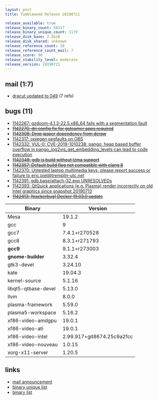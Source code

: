```yaml
---
layout: post
title: Tumbleweed Release 20190721

release_available: true
release_binary_count: 58317
release_binary_unique_count: 1179
release_disk_base: 2.5GiB
release_disk_shared: unknown
release_reference_count: 18
release_reference_count_mail: 7
release_score: 90
release_stability_level: moderate
release_version: 20190721
---
```


## mail (1:7)

- [dracut updated to 049](https://lists.opensuse.org/opensuse-factory/2019-07/msg00306.html) (7 refs)

## bugs (11)

<!--more-->

- [1142267: gzdoom-4.1.3-22.5.x86_64 fails with a segmentation fault](https://bugzilla.opensuse.org/show_bug.cgi?id=1142267)
- ~~[1142270: dri config fix for gsteamer apps required](https://bugzilla.opensuse.org/show_bug.cgi?id=1142270)~~
- ~~[1142308: Drop jasper dependency from dcraw](https://bugzilla.opensuse.org/show_bug.cgi?id=1142308)~~
- [1142317: opiegen segfaults on OBS](https://bugzilla.opensuse.org/show_bug.cgi?id=1142317)
- [1142332: VUL-0: CVE-2019-1010238: pango: heap based buffer overflow in  pango_log2vis_get_embedding_levels can lead to code execution](https://bugzilla.opensuse.org/show_bug.cgi?id=1142332)
- ~~[1142348: gdb is build without lzma support](https://bugzilla.opensuse.org/show_bug.cgi?id=1142348)~~
- ~~[1142357: Default build flag not compatible with clang 8](https://bugzilla.opensuse.org/show_bug.cgi?id=1142357)~~
- [1142370: Untested laptop multimedia keys, please report success or failure to eric.piel@tremplin-utc.net](https://bugzilla.opensuse.org/show_bug.cgi?id=1142370)
- [1142391: gdb.base/attach-32.exp UNRESOLVEDs](https://bugzilla.opensuse.org/show_bug.cgi?id=1142391)
- [1142393: QtQuick applications (e.g. Plasma) render incorrectly on old Intel graphics since snapshot 20190713](https://bugzilla.opensuse.org/show_bug.cgi?id=1142393)
- ~~[1142413: \[trackerbug\] Docker 19.03.0 update](https://bugzilla.opensuse.org/show_bug.cgi?id=1142413)~~

Binary | Version
--- | ---
Mesa | 19.1.2
gcc | 9
gcc7 | 7.4.1+r270528
gcc8 | 8.3.1+r271793
**gcc9** | 9.1.1+r273003
**gnome-builder** | 3.32.4
gtk3-devel | 3.24.10
kate | 19.04.3
kernel-source | 5.1.16
libqt5-qtbase-devel | 5.13.0
llvm | 8.0.0
plasma-framework | 5.59.0
plasma5-workspace | 5.16.2
xf86-video-amdgpu | 19.0.1
xf86-video-ati | 19.0.1
xf86-video-intel | 2.99.917+git8674.25c9a2fcc
xf86-video-nouveau | 1.0.15
xorg-x11-server | 1.20.5

## links

- [mail announcement](https://lists.opensuse.org/opensuse-factory/2019-07/msg00305.html)
- [binary unique list](http://download.opensuse.org/history/20190721/rpm.unique.list)
- [binary list](http://download.opensuse.org/history/20190721/rpm.list)
